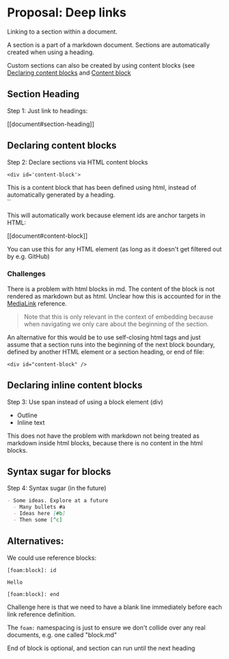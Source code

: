 # Proposal: Deep links

Linking to a section within a document.

A section is a part of a markdown document.
Sections are automatically created when using a heading.

Custom sections can also be created by using content blocks (see [Declaring content blocks](#declaring-content-blocks) and [Content block](#content-block])


## Section Heading

Step 1: Just link to headings:

[[document#section-heading]]

## Declaring content blocks

Step 2: Declare sections via HTML content blocks

`<div id='content-block'>`
<div id='content-block'>
This is a content block that has been defined using html, instead of automatically generated by a heading.
</div>
`</div>`

This will automatically work because element ids are anchor targets in HTML:

[[document#content-block]]

You can use this for any HTML element (as long as it doesn't get filtered out by e.g. GitHub)

### Challenges

There is a problem with html blocks in md. The content of the block is not rendered as markdown but as html. Unclear how this is accounted for in the [MediaLink](https://www.mediawiki.org/wiki/Help:Links) reference.

> Note that this is only relevant in the context of embedding because when navigating we only care about the beginning of the section.
 
An alternative for this would be to use self-closing html tags and just assume that a section runs into the beginning of the next block boundary, defined by another HTML element or a section heading, or end of file:

```
<div id="content-block" />
```


## Declaring inline content blocks

Step 3: Use span instead of using a block element (div)

- Outline <span id="1" />
- Inline text <span id="2" />

This does not have the problem with markdown not being treated as markdown inside html blocks, because there is no content in the html blocks.

## Syntax sugar for blocks

Step 4: Syntax sugar (in the future)

```md
- Some ideas. Explore at a future
  - Many bullets #a
  - Ideas here [#b]
  - Then some [^c]
```

## Alternatives:

We could use reference blocks:

[foam:block]: id

[foam:block]: end

```
[foam:block]: id

Hello

[foam:block]: end
```

Challenge here is that we need to have a blank line immediately before each link reference definition.

The `foam:` namespacing is just to ensure we don't collide over any real documents, e.g. one called "block.md"

End of block is optional, and section can run until the next heading
